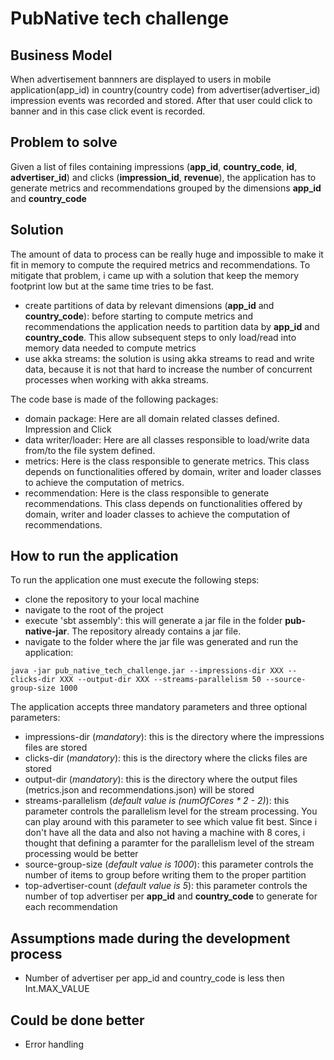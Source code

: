 # PubNative tech challenge

## Business Model
When advertisement bannners are displayed to users in mobile application(app_id) in country(country code) from advertiser(advertiser_id) impression events was recorded and stored. After that user could click to banner and in this case click event is recorded.

## Problem to solve
Given a list of files containing impressions (**app_id**, **country_code**, **id**, **advertiser_id**) and clicks (**impression_id**, **revenue**), the application has to generate metrics and recommendations grouped by the dimensions **app_id** and **country_code**

## Solution
The amount of data to process can be really huge and impossible to make it fit in memory to compute the required metrics and recommendations. To mitigate that problem, i came up with a solution that keep the memory footprint low but at the same time tries to be fast.
  - create partitions of data by relevant dimensions (**app_id** and **country_code**): before starting to compute metrics and recommendations the application needs to partition data by **app_id** and **country_code**. This allow subsequent steps to only load/read into memory data needed to compute metrics
  - use akka streams: the solution is using akka streams to read and write data, because it is not that hard to increase the number of concurrent processes when working with akka streams.

The code base is made of the following packages:
- domain package: Here are all domain related classes defined. Impression and Click
- data writer/loader: Here are all classes responsible to load/write data from/to the file system defined.
- metrics: Here is the class responsible to generate metrics. This class depends on functionalities offered by domain, writer and loader classes to achieve the computation of metrics.
- recommendation: Here is the class responsible to generate recommendations. This class depends on functionalities offered by domain, writer and loader classes to achieve the computation of recommendations.

## How to run the application
To run the application one must execute the following steps:
- clone the repository to your local machine
- navigate to the root of the project
- execute 'sbt assembly': this will generate a jar file in the folder **pub-native-jar**. The repository already contains a jar file.
- navigate to the folder where the jar file was generated and run the application: 
```
java -jar pub_native_tech_challenge.jar --impressions-dir XXX --clicks-dir XXX --output-dir XXX --streams-parallelism 50 --source-group-size 1000
``` 

The application accepts three mandatory parameters and three optional parameters:
- impressions-dir (*mandatory*): this is the directory where the impressions files are stored
- clicks-dir (*mandatory*): this is the directory where the clicks files are stored
- output-dir (*mandatory*): this is the directory where the output files (metrics.json and recommendations.json) will be stored 
- streams-parallelism (*default value is (numOfCores * 2 - 2)*): this parameter controls the parallelism level for the stream processing. You can play around with this parameter to see which value fit best. Since i don't have all the data and also not having a machine with 8 cores, i thought that defining a paramter for the parallelism level of the stream processing would be better
- source-group-size (*default value is 1000*): this parameter controls the number of items to group before writing them to the proper partition
- top-advertiser-count (*default value is 5*): this parameter controls the number of top advertiser per **app_id** and **country_code** to generate for each recommendation

## Assumptions made during the development process
- Number of advertiser per app_id and country_code is less then Int.MAX_VALUE

## Could be done better
- Error handling
